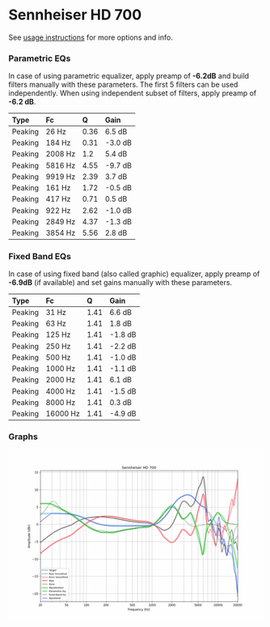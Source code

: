 # Sennheiser HD 700
See [usage instructions](https://github.com/jaakkopasanen/AutoEq#usage) for more options and info.

### Parametric EQs
In case of using parametric equalizer, apply preamp of **-6.2dB** and build filters manually
with these parameters. The first 5 filters can be used independently.
When using independent subset of filters, apply preamp of **-6.2 dB**.

| Type    | Fc      |    Q | Gain    |
|:--------|:--------|:-----|:--------|
| Peaking | 26 Hz   | 0.36 | 6.5 dB  |
| Peaking | 184 Hz  | 0.31 | -3.0 dB |
| Peaking | 2008 Hz | 1.2  | 5.4 dB  |
| Peaking | 5816 Hz | 4.55 | -9.7 dB |
| Peaking | 9919 Hz | 2.39 | 3.7 dB  |
| Peaking | 161 Hz  | 1.72 | -0.5 dB |
| Peaking | 417 Hz  | 0.71 | 0.5 dB  |
| Peaking | 922 Hz  | 2.62 | -1.0 dB |
| Peaking | 2849 Hz | 4.37 | -1.3 dB |
| Peaking | 3854 Hz | 5.56 | 2.8 dB  |

### Fixed Band EQs
In case of using fixed band (also called graphic) equalizer, apply preamp of **-6.9dB**
(if available) and set gains manually with these parameters.

| Type    | Fc       |    Q | Gain    |
|:--------|:---------|:-----|:--------|
| Peaking | 31 Hz    | 1.41 | 6.6 dB  |
| Peaking | 63 Hz    | 1.41 | 1.8 dB  |
| Peaking | 125 Hz   | 1.41 | -1.8 dB |
| Peaking | 250 Hz   | 1.41 | -2.2 dB |
| Peaking | 500 Hz   | 1.41 | -1.0 dB |
| Peaking | 1000 Hz  | 1.41 | -1.1 dB |
| Peaking | 2000 Hz  | 1.41 | 6.1 dB  |
| Peaking | 4000 Hz  | 1.41 | -1.5 dB |
| Peaking | 8000 Hz  | 1.41 | 0.3 dB  |
| Peaking | 16000 Hz | 1.41 | -4.9 dB |

### Graphs
![](./Sennheiser%20HD%20700.png)